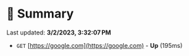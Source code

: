 # 📖 Summary
Last updated: **3/2/2023, 3:32:07 PM**

- `GET` [https://google.com](https://google.com) - **Up** (195ms)
